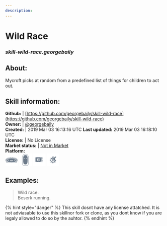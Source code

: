 ```yaml
---  
description:   
---  
```

# Wild Race  
### _skill-wild-race.georgebaily_  
## About:  
Mycroft picks at random from a predefined list of things for children to act out.

## Skill information:  
**Github:** | [https://github.com/georgebaily/skill-wild-race](https://github.com/georgebaily/skill-wild-race)  
**Owner:** | [@georgebaily](https://github.com/georgebaily)  
**Created:** | 2019 Mar 03 16:13:16 UTC  **Last updated:** 2019 Mar 03 16:18:10 UTC  
**License:** | No License  
**Market status:** | [Not in Market](https://market.mycroft.ai/skill/)  
**Platform:**  
 ![](../.gitbook/assets/mark-1-icon.png)  ![](../.gitbook/assets/mark-2-icon.png)  ![](../.gitbook/assets/picroft-icon.png)  ![](../.gitbook/assets/kde.png)   
## Examples:  
> Wild race.  
> Beserk running.  
  
{% hint style="danger" %}
This skill dosnt have any license attatched. It is not adviasable to use this skillnor fork or clone, as you dont know if you are legaly allowed to do so by the auhtor.
{% endhint %}
